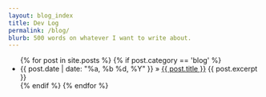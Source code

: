 ```yaml
---
layout: blog_index
title: Dev Log
permalink: /blog/
blurb: 500 words on whatever I want to write about.
---
```


<ul>
  {% for post in site.posts %}
  	{% if post.category == 'blog' %}
    <li>
      <span class="date">{{ post.date | date: "%a, %b %d, %Y" }}</span> &raquo;
      <a href="{{ post.url }}">{{ post.title }}</a>
      {{ post.excerpt }}
    </li>
    {% endif %}
  {% endfor %}
</ul>